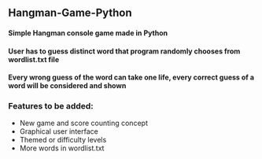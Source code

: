 ## Hangman-Game-Python
#### Simple Hangman console game made in Python 
#### User has to guess distinct word that program randomly chooses from wordlist.txt file
#### Every wrong guess of the word can take one life, every correct guess of a word will be considered and shown
### Features to be added:
* New game and score counting concept
* Graphical user interface
* Themed or difficulty levels
* More words in wordlist.txt

